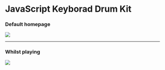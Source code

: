 # JavaScript Keyborad Drum Kit

### Default homepage
![](drumkit.png)

---

### Whilst playing
![](playing.png)